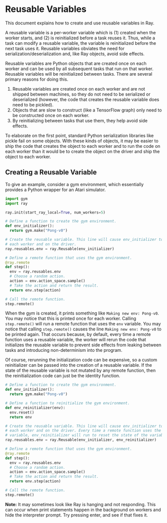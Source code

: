 # Reusable Variables

This document explains how to create and use reusable variables in Ray.

A reusable variable is a per-worker variable which is (1) created when the worker starts, and (2) is reinitialized before a task reuses it. Thus, while a task can modify a reusable variable, the variable is reinitialized before the next task uses it. Reusable variables obviates the need for serialization/deserialization and, like Ray objects, avoid side effects.

Reusable variables are Python objects that are created once on each worker and
can be used by all subsequent tasks that run on that worker. Reusable variables
will be reinitialized between tasks. There are several primary reasons for doing
this.

1. Reusable variables are created once on each worker and are not shipped
between machines, so they do not need to be serialized or deserialized (however,
the code that creates the reusable variable does need to be pickled).
2. Objects that are slow to construct (like a TensorFlow graph) only need to be
constructed once on each worker.
3. By reinitializing between tasks that use them, they help avoid side effects.

To elaborate on the first point, standard Python serialization libraries like
pickle fail on some objects. With these kinds of objects, it may be easier to
ship the code that creates the object to each worker and to run the code on each
worker than it would be to create the object on the driver and ship the object
to each worker.

## Creating a Reusable Variable

To give an example, consider a gym environment, which essentially provides a
Python wrapper for an Atari simulator.

```python
import gym
import ray

ray.init(start_ray_local=True, num_workers=5)

# Define a function to create the gym environment.
def env_initializer():
  return gym.make("Pong-v0")

# Create the reusable variable. This line will cause env_initializer to run on
# each worker and on the driver.
ray.reusables.env = ray.Reusable(env_initializer)

# Define a remote function that uses the gym environment.
@ray.remote
def step():
  env = ray.reusables.env
  # Choose a random action.
  action = env.action_space.sample()
  # Take the action and return the result.
  return env.step(action)

# Call the remote function.
step.remote()
```

When the gym is created, it prints something like `Making new env: Pong-v0`. You
may notice that this is printed once for each worker. Calling `step.remote()`
will run a remote function that uses the `env` variable. You may notice that
calling `step.remote()` causes the line `Making new env: Pong-v0` to be printed
again. That occurs because, by default, every time a remote function uses a
reusable variable, the worker will rerun the code that initializes the reusable
variable to prevent side effects from leaking between tasks and introducing
non-determinism into the program.

Of course, rerunning the initialization code can be expensive, so a custom
reinitializer can be passed into the creation of a reusable variable. If the
state of the reusable variable is not mutated by any remote function, then the
reinitialization code can just be the identity function.

```python
# Define a function to create the gym environment.
def env_initializer():
  return gym.make("Pong-v0")

# Define a function to reinitialize the gym environment.
def env_reinitializer(env):
  env.reset()
  return env

# Create the reusable variable. This line will cause env_initializer to run on
# each worker and on the driver. Every time a remote function uses the reusable
# variable, env_reinitializer will run to reset the state of the variable.
ray.reusables.env = ray.Reusable(env_initializer, env_reinitializer)

# Define a remote function that uses the gym environment.
@ray.remote
def step():
  env = ray.reusables.env
  # Choose a random action.
  action = env.action_space.sample()
  # Take the action and return the result.
  return env.step(action)

# Call the remote function.
step.remote()
```

**Note:** It may sometimes look like Ray is hanging and not responding. This can
occur when print statements happen in the background on workers and hide the
interpreter prompt. Try pressing enter, and see if that fixes it.
